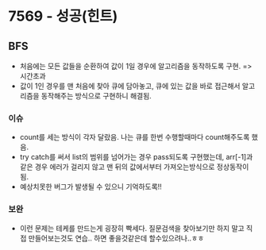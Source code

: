# 7569 - 성공(힌트)

## BFS

-   처음에는 모든 값들을 순환하여 값이 1일 경우에 알고리즘을 동작하도록 구현. => 시간초과
-   값이 1인 경우를 맨 처음에 찾아 큐에 담아놓고, 큐에 있는 값을 바로 접근해서 알고리즘을 동작해주는 방식으로 구현하니 해결됨.

### 이슈

-   count를 세는 방식이 각자 달랐음. 나는 큐를 한번 수행할때마다 count해주도록 했음.
-   try catch를 써서 list의 범위를 넘어가는 경우 pass되도록 구현했는데, arr[-1]과 같은 경우 에러가 걸리지 않고 맨 뒤의 값에서부터 가져오는방식으로 정상동작이 됨.
-   예상치못한 버그가 발생될 수 있으니 기억하도록!!

### 보완

-   이런 문제는 테케를 만드는게 굉장히 빡세다. 질문검색을 찾아보기만 하지 말고 직접 만들어보는것도 연습.. 하면 좋을것같은데 할수있으려나..ㅎㅎ
